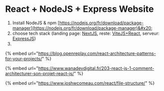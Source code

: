 # React + NodeJS + Express Website

1. Install NodeJS & npm [https://nodejs.org/fr/download/package-manager](https://nodejs.org/fr/download/package-manager)&#x20;
2. choose tech stack (landing page: [NextJS](https://nextjs.org/), reste: [ViteJS+React](https://vitejs.dev/), serveur: [ExpressJS](https://expressjs.com/))
3.

{% embed url="https://blog.openreplay.com/react-architecture-patterns-for-your-projects/" %}

{% embed url="https://www.wanadevdigital.fr/203-react-js-1-comment-architecturer-son-projet-react-js/" %}

{% embed url="https://www.joshwcomeau.com/react/file-structure/" %}
